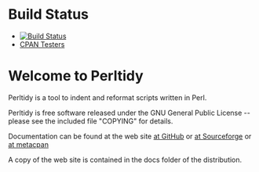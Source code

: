 # Build Status

* [![Build Status](https://travis-ci.com/perltidy/perltidy.svg?branch=master)](https://travis-ci.com/perltidy/perltidy)
* [CPAN Testers](https://www.cpantesters.org/distro/P/Perl-Tidy.html)

# Welcome to Perltidy

Perltidy is a tool to indent and reformat scripts written in Perl.

Perltidy is free software released under the GNU General Public
License -- please see the included file "COPYING" for details.

Documentation can be found at the web site [at GitHub](https://perltidy.github.io/perltidy/) 
or [at Sourceforge](http://perltidy.sourceforge.net)
or [at metacpan](https://metacpan.org/pod/distribution/Perl-Tidy/bin/perltidy)

A copy of the web site is contained in the docs folder of the distribution.
